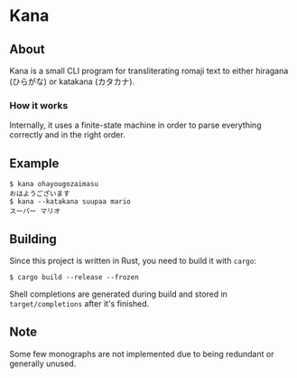 # Kana
## About
Kana is a small CLI program for transliterating romaji text to either hiragana (ひらがな) or
katakana (カタカナ).

### How it works
Internally, it uses a finite-state machine in order to parse everything correctly and in the right
order.

## Example
```shell
$ kana ohayougozaimasu
おはようございます
$ kana --katakana suupaa mario
スーパー マリオ
```

## Building
Since this project is written in Rust, you need to build it with `cargo`:
```shell
$ cargo build --release --frozen
```

Shell completions are generated during build and stored in `target/completions` after it's finished.

## Note
Some few monographs are not implemented due to being redundant or generally unused.
